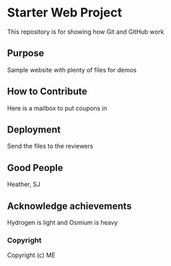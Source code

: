 # Starter Web Project

This repository is for showing how Git and GitHub work

## Purpose

Sample website with plenty of files for demos

## How to Contribute

Here is a mailbox to put coupons in

## Deployment

Send the files to the reviewers

## Good People

Heather, SJ


## Acknowledge achievements

Hydrogen is light and Osmium is heavy

### Copyright

Copyright (c) ME
